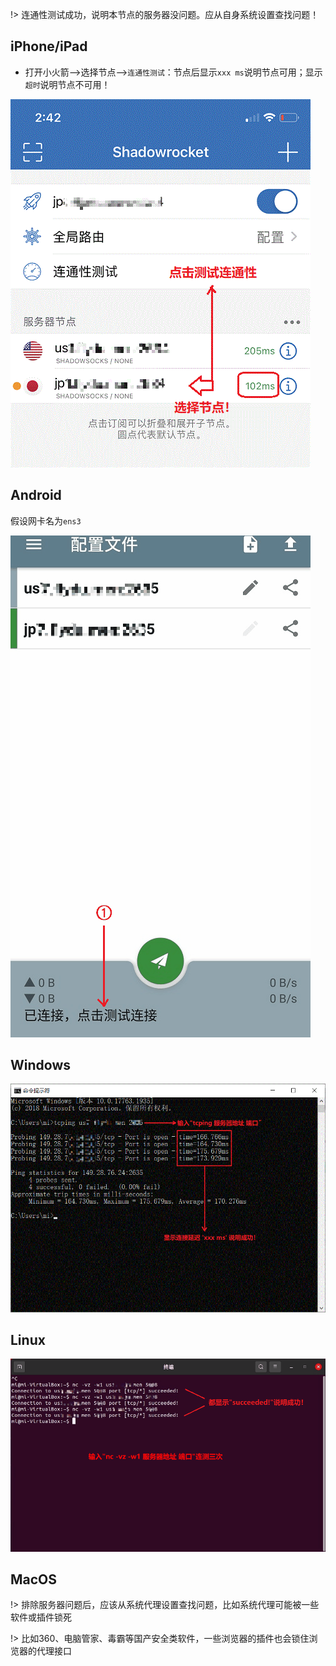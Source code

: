 
!> 连通性测试成功，说明本节点的服务器没问题。应从自身系统设置查找问题！

## iPhone/iPad

* 打开小火箭-->选择节点-->`连通性测试`：节点后显示`xxx ms`说明节点可用；显示`超时`说明节点不可用！

![test](media/apple/test.gif ':size=480')

## Android

假设网卡名为`ens3`

![test](media/android/test.gif ':size=480')

## Windows 

![test](media/win/test.gif ':size=480')

## Linux

![test](media/linux/test.gif ':size=480')

## MacOS 

!> 排除服务器问题后，应该从系统代理设置查找问题，比如系统代理可能被一些软件或插件锁死

!> 比如360、电脑管家、毒霸等国产安全类软件，一些浏览器的插件也会锁住浏览器的代理接口

